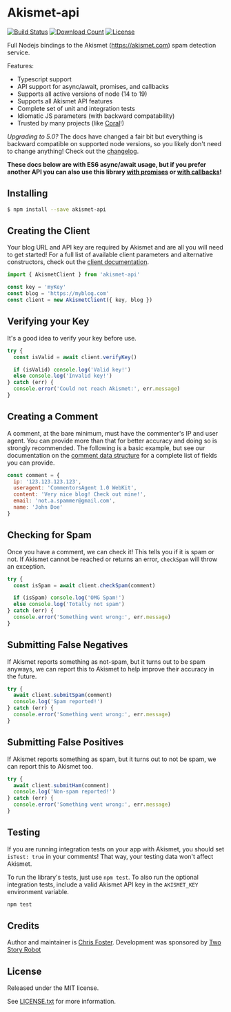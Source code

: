 Akismet-api
===========

[![Build Status][img:build]][build]
[![Download Count][img:downloads]][downloads]
[![License][img:license]][license]

Full Nodejs bindings to the Akismet (https://akismet.com) spam detection
service.

Features:
* Typescript support 
* API support for async/await, promises, and callbacks
* Supports all active versions of node (14 to 19)
* Supports all Akismet API features
* Complete set of unit and integration tests
* Idiomatic JS parameters (with backward compatability)
* Trusted by many projects (like [Coral][coral]!)

_Upgrading to 5.0?_ The docs have changed a fair bit but everything is backward
compatible on supported node versions, so you likely don't need to change
anything! Check out the [changelog][changelog].

**These docs below are with ES6 async/await usage, but if you prefer another
API you can also use this library [with promises][promises] or [with
callbacks][callbacks]!**

Installing
----------

```bash
$ npm install --save akismet-api
```

Creating the Client
-------------------

Your blog URL and API key are required by Akismet and are all you will need to
get started! For a full list of available client parameters and alternative
constructors, check out the [client documentation][client].

```javascript
import { AkismetClient } from 'akismet-api'

const key = 'myKey'
const blog = 'https://myblog.com'
const client = new AkismetClient({ key, blog })
```

Verifying your Key
------------------

It's a good idea to verify your key before use.

```javascript
try {
  const isValid = await client.verifyKey()

  if (isValid) console.log('Valid key!')
  else console.log('Invalid key!')
} catch (err) {
  console.error('Could not reach Akismet:', err.message)
}
```

Creating a Comment
------------------

A comment, at the bare minimum, must have the commenter's IP and user agent.
You can provide more than that for better accuracy and doing so is strongly
recommended. The following is a basic example, but see our documentation on the
[comment data structure][comments] for a complete list of fields you can
provide.

```javascript
const comment = {
  ip: '123.123.123.123',
  useragent: 'CommentorsAgent 1.0 WebKit',
  content: 'Very nice blog! Check out mine!',
  email: 'not.a.spammer@gmail.com',
  name: 'John Doe'
}
```

Checking for Spam
-----------------

Once you have a comment, we can check it! This tells you if it is spam or not.
If Akismet cannot be reached or returns an error, `checkSpam` will throw an
exception.

```javascript
try {
  const isSpam = await client.checkSpam(comment)

  if (isSpam) console.log('OMG Spam!')
  else console.log('Totally not spam')
} catch (err) {
  console.error('Something went wrong:', err.message)
}
```

Submitting False Negatives
--------------------------

If Akismet reports something as not-spam, but it turns out to be spam anyways,
we can report this to Akismet to help improve their accuracy in the future.

```javascript
try {
  await client.submitSpam(comment)
  console.log('Spam reported!')
} catch (err) {
  console.error('Something went wrong:', err.message)
}
```

Submitting False Positives
--------------------------

If Akismet reports something as spam, but it turns out to not be spam, we can
report this to Akismet too.

```javascript
try {
  await client.submitHam(comment)
  console.log('Non-spam reported!')
} catch (err) {
  console.error('Something went wrong:', err.message)
}
```

Testing
-------

If you are running integration tests on your app with Akismet, you should set 
`isTest: true` in your comments! That way, your testing data won't affect
Akismet.

To run the library's tests, just use `npm test`. To also run the optional
integration tests, include a valid Akismet API key in the `AKISMET_KEY`
environment variable.

```bash
npm test
```

Credits
-------

Author and maintainer is [Chris Foster][chrisfosterelli].
Development was sponsored by [Two Story Robot][twostoryrobot]

License
-------

Released under the MIT license.

See [LICENSE.txt][license] for more information.

[img:build]: https://img.shields.io/travis/com/chrisfosterelli/akismet-api/master.svg?maxAge=3600&style=flat-square
[img:downloads]: https://img.shields.io/npm/dm/akismet-api.svg?maxAge=3600&style=flat-square
[img:license]: https://img.shields.io/npm/l/akismet-api.svg?maxAge=3600&style=flat-square
[build]: https://app.travis-ci.com/chrisfosterelli/akismet-api
[deps]: https://david-dm.org/chrisfosterelli/akismet-api
[downloads]: https://www.npmjs.com/package/akismet-api
[license]: /LICENSE.txt
[coral]: https://github.com/coralproject/talk
[changelog]: /CHANGELOG.md
[chrisfosterelli]: https://github.com/chrisfosterelli
[twostoryrobot]: https://github.com/twostoryrobot
[comments]: /docs/comments.md
[promises]: /docs/promises.md
[callbacks]: /docs/callbacks.md
[client]: /docs/client.md

